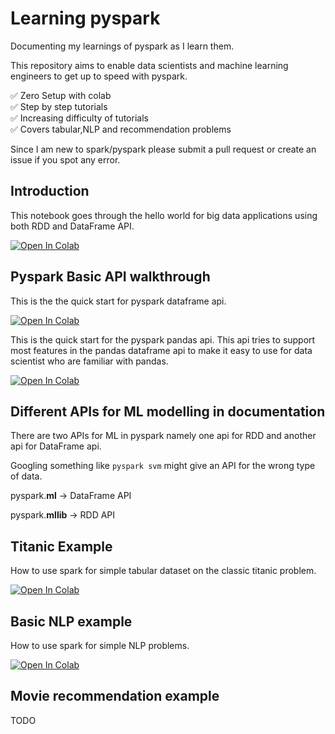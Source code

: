 # Learning pyspark

Documenting my learnings of pyspark as I learn them.

This repository aims to enable data scientists and machine learning engineers to get up to speed with pyspark.

✅ Zero Setup with colab\
✅ Step by step tutorials\
✅ Increasing difficulty of tutorials\
✅ Covers tabular,NLP and recommendation problems


Since I am new to spark/pyspark please submit a pull request or create an issue if you spot any error.

## Introduction

This notebook goes through the hello world for big data applications using both RDD and DataFrame API.

[![Open In Colab](https://colab.research.google.com/assets/colab-badge.svg)](https://colab.research.google.com/github/garyongguanjie/learning-pyspark/blob/master/introduction.ipynb)

## Pyspark Basic API walkthrough

This is the the quick start for pyspark dataframe api.

[![Open In Colab](https://colab.research.google.com/assets/colab-badge.svg)](https://colab.research.google.com/github/garyongguanjie/learning-pyspark/blob/master/quickstart_df.ipynb)


This is the quick start for the pyspark pandas api. This api tries to support most features in the pandas dataframe api to make it easy to use for data scientist who are familiar with pandas.

[![Open In Colab](https://colab.research.google.com/assets/colab-badge.svg)](https://colab.research.google.com/github/garyongguanjie/learning-pyspark/blob/master/quickstart_ps.ipynb)

## Different APIs for ML modelling in documentation

There are two APIs for ML in pyspark namely one api for RDD and another api for DataFrame api. 

Googling something like `pyspark svm` might give an API for the wrong type of data.

pyspark.**ml** -> DataFrame API

pyspark.**mllib** -> RDD API

## Titanic Example

How to use spark for simple tabular dataset on the classic titanic problem.

[![Open In Colab](https://colab.research.google.com/assets/colab-badge.svg)](https://colab.research.google.com/github/garyongguanjie/learning-pyspark/blob/master/titanic-example.ipynb)

## Basic NLP example

How to use spark for simple NLP problems.

[![Open In Colab](https://colab.research.google.com/assets/colab-badge.svg)](https://colab.research.google.com/github/garyongguanjie/learning-pyspark/blob/master/imdb-nlp-example.ipynb)

## Movie recommendation example

TODO
